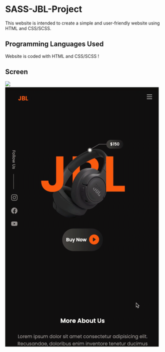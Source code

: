 
<h1> SASS-JBL-Project </h1>

This website is intended to create a simple and user-friendly website using HTML and CSS/SCSS.

<h2> Programming Languages Used</h2>

Website is coded with HTML and CSS/SCSS !

<h2>Screen </h2>

![](Web.gif)
![](Mobile.gif)

